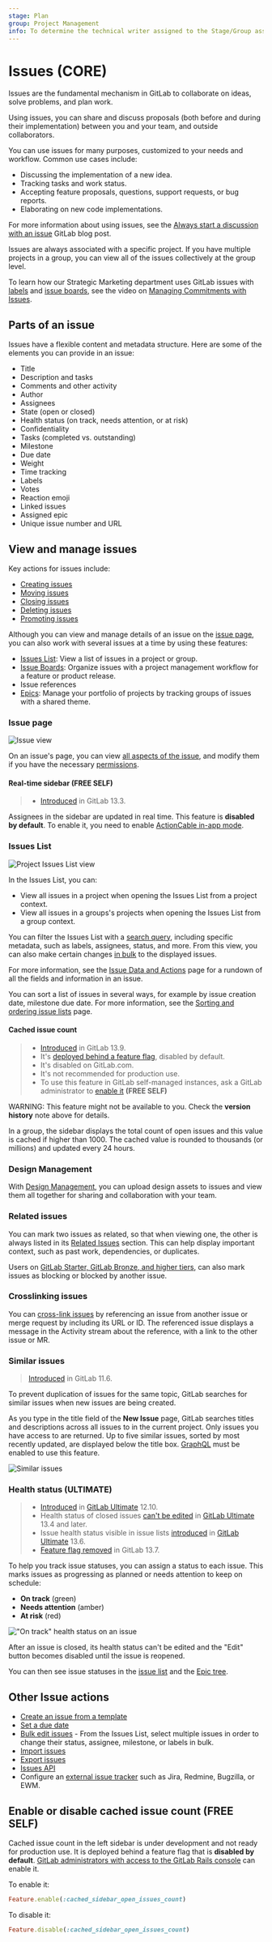 ```yaml
---
stage: Plan
group: Project Management
info: To determine the technical writer assigned to the Stage/Group associated with this page, see https://about.gitlab.com/handbook/engineering/ux/technical-writing/#assignments
---
```


# Issues **(CORE)**

Issues are the fundamental mechanism in GitLab to collaborate on ideas, solve
problems, and plan work.

Using issues, you can share and discuss proposals (both before and during their
implementation) between you and your team, and outside collaborators.

You can use issues for many purposes, customized to your needs and workflow.
Common use cases include:

- Discussing the implementation of a new idea.
- Tracking tasks and work status.
- Accepting feature proposals, questions, support requests, or bug reports.
- Elaborating on new code implementations.

For more information about using issues, see the
[Always start a discussion with an issue](https://about.gitlab.com/blog/2016/03/03/start-with-an-issue/)
GitLab blog post.

Issues are always associated with a specific project. If you have multiple
projects in a group, you can view all of the issues collectively at the group
level.

<i class="fa fa-youtube-play youtube" aria-hidden="true"></i>
To learn how our Strategic Marketing department uses GitLab issues with [labels](../labels.md) and
[issue boards](../issue_board.md), see the video on
[Managing Commitments with Issues](https://www.youtube.com/watch?v=cuIHNintg1o&t=3).

## Parts of an issue

Issues have a flexible content and metadata structure. Here are some of the
elements you can provide in an issue:

- Title
- Description and tasks
- Comments and other activity
- Author
- Assignees
- State (open or closed)
- Health status (on track, needs attention, or at risk)
- Confidentiality
- Tasks (completed vs. outstanding)
- Milestone
- Due date
- Weight
- Time tracking
- Labels
- Votes
- Reaction emoji
- Linked issues
- Assigned epic
- Unique issue number and URL

## View and manage issues

Key actions for issues include:

- [Creating issues](managing_issues.md#create-a-new-issue)
- [Moving issues](managing_issues.md#moving-issues)
- [Closing issues](managing_issues.md#closing-issues)
- [Deleting issues](managing_issues.md#deleting-issues)
- [Promoting issues](managing_issues.md#promote-an-issue-to-an-epic)

Although you can view and manage details of an issue on the [issue page](#issue-page),
you can also work with several issues at a time by using these features:

- [Issues List](#issues-list): View a list of issues in a project or group.
- [Issue Boards](../issue_board.md): Organize issues with a project management
  workflow for a feature or product release.
- Issue references
- [Epics](../../group/epics/index.md): Manage your portfolio of projects by
  tracking groups of issues with a shared theme.

### Issue page

![Issue view](img/issues_main_view.png)

On an issue's page, you can view [all aspects of the issue](issue_data_and_actions.md),
and modify them if you have the necessary [permissions](../../permissions.md).

#### Real-time sidebar **(FREE SELF)**

> - [Introduced](https://gitlab.com/gitlab-org/gitlab/-/issues/17589) in GitLab 13.3.

Assignees in the sidebar are updated in real time. This feature is **disabled by default**.
To enable it, you need to enable [ActionCable in-app mode](https://docs.gitlab.com/omnibus/settings/actioncable.html).

### Issues List

![Project Issues List view](img/project_issues_list_view.png)

In the Issues List, you can:

- View all issues in a project when opening the Issues List from a project context.
- View all issues in a groups's projects when opening the Issues List from a group context.

You can filter the Issues List with a [search query](../../search/index.md#filtering-issue-and-merge-request-lists),
including specific metadata, such as labels, assignees, status, and more. From this
view, you can also make certain changes [in bulk](../bulk_editing.md) to the displayed issues.

For more information, see the [Issue Data and Actions](issue_data_and_actions.md) page
for a rundown of all the fields and information in an issue.

You can sort a list of issues in several ways, for example by issue creation date, milestone due date.
For more information, see the [Sorting and ordering issue lists](sorting_issue_lists.md) page.

#### Cached issue count

> - [Introduced]([link-to-issue](https://gitlab.com/gitlab-org/gitlab/-/issues/243753)) in GitLab 13.9.
> - It's [deployed behind a feature flag](../../feature_flags.md), disabled by default.
> - It's disabled on GitLab.com.
> - It's not recommended for production use.
> - To use this feature in GitLab self-managed instances, ask a GitLab administrator to [enable it](#enable-or-disable-cached-issue-count) **(FREE SELF)**

WARNING:
This feature might not be available to you. Check the **version history** note above for details.

In a group, the sidebar displays the total count of open issues and this value is cached if higher
than 1000. The cached value is rounded to thousands (or millions) and updated every 24 hours.

### Design Management

With [Design Management](design_management.md), you can upload design
assets to issues and view them all together for sharing and
collaboration with your team.

### Related issues

You can mark two issues as related, so that when viewing one, the other is always
listed in its [Related Issues](related_issues.md) section. This can help display important
context, such as past work, dependencies, or duplicates.

Users on [GitLab Starter, GitLab Bronze, and higher tiers](https://about.gitlab.com/pricing/), can
also mark issues as blocking or blocked by another issue.

### Crosslinking issues

You can [cross-link issues](crosslinking_issues.md) by referencing an issue from another
issue or merge request by including its URL or ID. The referenced issue displays a
message in the Activity stream about the reference, with a link to the other issue or MR.

### Similar issues

> [Introduced](https://gitlab.com/gitlab-org/gitlab-foss/-/merge_requests/22866) in GitLab 11.6.

To prevent duplication of issues for the same topic, GitLab searches for similar issues
when new issues are being created.

As you type in the title field of the **New Issue** page, GitLab searches titles and descriptions
across all issues to in the current project. Only issues you have access to are returned.
Up to five similar issues, sorted by most recently updated, are displayed below the title box.
[GraphQL](../../../api/graphql/index.md) must be enabled to use this feature.

![Similar issues](img/similar_issues.png)

### Health status **(ULTIMATE)**

> - [Introduced](https://gitlab.com/gitlab-org/gitlab/-/issues/36427) in [GitLab Ultimate](https://about.gitlab.com/pricing/) 12.10.
> - Health status of closed issues [can't be edited](https://gitlab.com/gitlab-org/gitlab/-/issues/220867) in [GitLab Ultimate](https://about.gitlab.com/pricing/) 13.4 and later.
> - Issue health status visible in issue lists [introduced](https://gitlab.com/gitlab-org/gitlab/-/merge_requests/45141) in [GitLab Ultimate](https://about.gitlab.com/pricing/) 13.6.
> - [Feature flag removed](https://gitlab.com/gitlab-org/gitlab/-/issues/213567) in GitLab 13.7.

To help you track issue statuses, you can assign a status to each issue.
This marks issues as progressing as planned or needs attention to keep on schedule:

- **On track** (green)
- **Needs attention** (amber)
- **At risk** (red)

!["On track" health status on an issue](img/issue_health_status_dropdown_v12_10.png)

After an issue is closed, its health status can't be edited and the "Edit" button becomes disabled
until the issue is reopened.

You can then see issue statuses in the [issue list](#issues-list) and the
[Epic tree](../../group/epics/index.md#issue-health-status-in-epic-tree).

## Other Issue actions

- [Create an issue from a template](../../project/description_templates.md#using-the-templates)
- [Set a due date](due_dates.md)
- [Bulk edit issues](../bulk_editing.md) - From the Issues List, select multiple issues
  in order to change their status, assignee, milestone, or labels in bulk.
- [Import issues](csv_import.md)
- [Export issues](csv_export.md)
- [Issues API](../../../api/issues.md)
- Configure an [external issue tracker](../../../integration/external-issue-tracker.md)
  such as Jira, Redmine, Bugzilla, or EWM.

## Enable or disable cached issue count **(FREE SELF)**

Cached issue count in the left sidebar is under development and not ready for production use. It is
deployed behind a feature flag that is **disabled by default**.
[GitLab administrators with access to the GitLab Rails console](../../../administration/feature_flags.md)
can enable it.

To enable it:

```ruby
Feature.enable(:cached_sidebar_open_issues_count)
```

To disable it:

```ruby
Feature.disable(:cached_sidebar_open_issues_count)
```
